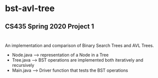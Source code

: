 # bst-avl-tree

## CS435 Spring 2020 Project 1 <br><br>

An implementation and comparison of Binary Search Trees and AVL Trees. <br>

* Node.java --> representation of a Node in a Tree
* Tree.java --> BST operations are implemented both iteratively and recursively
* Main.java --> Driver function that tests the BST operations
